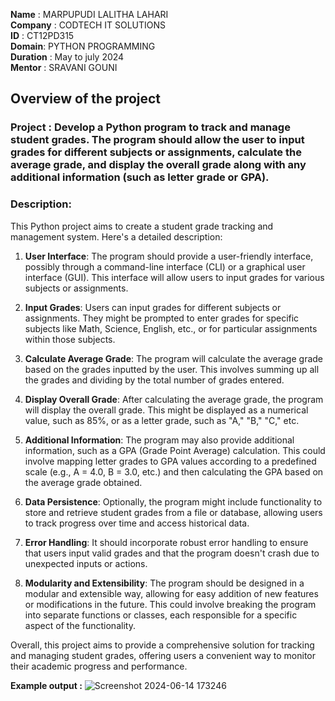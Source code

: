 **Name** : MARPUPUDI LALITHA LAHARI                                                                                                                                                                                  
**Company** : CODTECH IT SOLUTIONS                                                                                                                                                                                   
**ID** : CT12PD315                                                                                                                                                                                                   
**Domain**: PYTHON PROGRAMMING                                                                                                                                                                                       
**Duration** : May to july 2024                                                                                                                                                                                      
**Mentor** : SRAVANI GOUNI                                                                                                                                                                                           


## Overview of the project


### Project : Develop a Python program to track and manage student grades. The program should allow the user to input grades for different subjects or assignments, calculate the average grade, and display the overall grade along with any additional information (such as letter grade or GPA).
### Description:
This Python project aims to create a student grade tracking and management system. Here's a detailed description:

1. **User Interface**: The program should provide a user-friendly interface, possibly through a command-line interface (CLI) or a graphical user interface (GUI). This interface will allow users to input grades for various subjects or assignments.

2. **Input Grades**: Users can input grades for different subjects or assignments. They might be prompted to enter grades for specific subjects like Math, Science, English, etc., or for particular assignments within those subjects.

3. **Calculate Average Grade**: The program will calculate the average grade based on the grades inputted by the user. This involves summing up all the grades and dividing by the total number of grades entered.

4. **Display Overall Grade**: After calculating the average grade, the program will display the overall grade. This might be displayed as a numerical value, such as 85%, or as a letter grade, such as "A," "B," "C," etc. 

5. **Additional Information**: The program may also provide additional information, such as a GPA (Grade Point Average) calculation. This could involve mapping letter grades to GPA values according to a predefined scale (e.g., A = 4.0, B = 3.0, etc.) and then calculating the GPA based on the average grade obtained.

6. **Data Persistence**: Optionally, the program might include functionality to store and retrieve student grades from a file or database, allowing users to track progress over time and access historical data.

7. **Error Handling**: It should incorporate robust error handling to ensure that users input valid grades and that the program doesn't crash due to unexpected inputs or actions.

8. **Modularity and Extensibility**: The program should be designed in a modular and extensible way, allowing for easy addition of new features or modifications in the future. This could involve breaking the program into separate functions or classes, each responsible for a specific aspect of the functionality.

Overall, this project aims to provide a comprehensive solution for tracking and managing student grades, offering users a convenient way to monitor their academic progress and performance.


**Example output :**
![Screenshot 2024-06-14 173246](https://github.com/Laharimarpupudi/CODETECH_TASK2/assets/170809775/f41f6381-89a4-4c90-8459-d37d2a558229)
